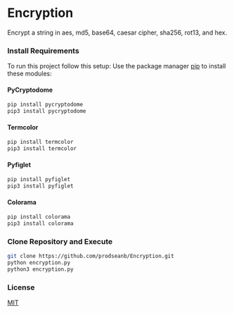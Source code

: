 # Encryption
Encrypt a string in aes, md5, base64, caesar cipher, sha256, rot13, and hex.
### Install Requirements
To run this project follow this setup:
Use the package manager [pip](https://pip.pypa.io/en/stable/installing/) to install these modules:
#### PyCryptodome
```bash
pip install pycryptodome
pip3 install pycryptodome
```
#### Termcolor
```bash
pip install termcolor
pip3 install termcolor
```
#### Pyfiglet
```bash
pip install pyfiglet
pip3 install pyfiglet
```
#### Colorama
```bash
pip install colorama
pip3 install colorama
```
### Clone Repository and Execute
```bash
git clone https://github.com/prodseanb/Encryption.git
python encryption.py
python3 encryption.py
```
### License
[MIT](https://github.com/git/git-scm.com/blob/main/MIT-LICENSE.txt)
